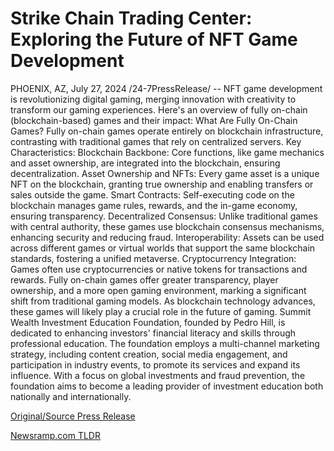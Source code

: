 # Strike Chain Trading Center: Exploring the Future of NFT Game Development

PHOENIX, AZ, July 27, 2024 /24-7PressRelease/ -- NFT game development is revolutionizing digital gaming, merging innovation with creativity to transform our gaming experiences. Here's an overview of fully on-chain (blockchain-based) games and their impact:  What Are Fully On-Chain Games? Fully on-chain games operate entirely on blockchain infrastructure, contrasting with traditional games that rely on centralized servers.  Key Characteristics:  Blockchain Backbone: Core functions, like game mechanics and asset ownership, are integrated into the blockchain, ensuring decentralization. Asset Ownership and NFTs: Every game asset is a unique NFT on the blockchain, granting true ownership and enabling transfers or sales outside the game. Smart Contracts: Self-executing code on the blockchain manages game rules, rewards, and the in-game economy, ensuring transparency. Decentralized Consensus: Unlike traditional games with central authority, these games use blockchain consensus mechanisms, enhancing security and reducing fraud. Interoperability: Assets can be used across different games or virtual worlds that support the same blockchain standards, fostering a unified metaverse. Cryptocurrency Integration: Games often use cryptocurrencies or native tokens for transactions and rewards.  Fully on-chain games offer greater transparency, player ownership, and a more open gaming environment, marking a significant shift from traditional gaming models. As blockchain technology advances, these games will likely play a crucial role in the future of gaming.  Summit Wealth Investment Education Foundation, founded by Pedro Hill, is dedicated to enhancing investors' financial literacy and skills through professional education. The foundation employs a multi-channel marketing strategy, including content creation, social media engagement, and participation in industry events, to promote its services and expand its influence. With a focus on global investments and fraud prevention, the foundation aims to become a leading provider of investment education both nationally and internationally. 

[Original/Source Press Release](https://www.24-7pressrelease.com/press-release/512889/strike-chain-trading-center-exploring-the-future-of-nft-game-development) 

[Newsramp.com TLDR](https://newsramp.com/None) 